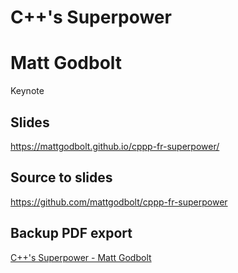 # C++'s Superpower

# Matt Godbolt

Keynote

## Slides

https://mattgodbolt.github.io/cppp-fr-superpower/

## Source to slides

https://github.com/mattgodbolt/cppp-fr-superpower

## Backup PDF export

[C++'s Superpower - Matt Godbolt](export.pdf)